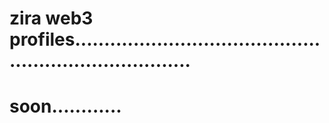 # zira web3 profiles.........................................................................
# soon............
